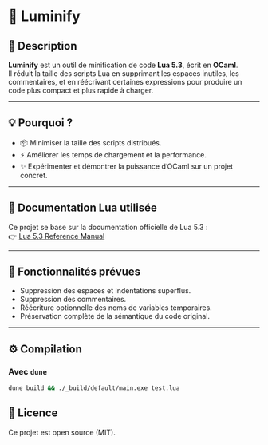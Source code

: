 # 🦎 Luminify

## 🚀 Description

**Luminify** est un outil de minification de code **Lua 5.3**, écrit en **OCaml**.  
Il réduit la taille des scripts Lua en supprimant les espaces inutiles, les commentaires, et en réécrivant certaines expressions pour produire un code plus compact et plus rapide à charger.

---

## 💡 Pourquoi ?

- 📦 Minimiser la taille des scripts distribués.
- ⚡ Améliorer les temps de chargement et la performance.
- ✨ Expérimenter et démontrer la puissance d’OCaml sur un projet concret.

---

## 📄 Documentation Lua utilisée

Ce projet se base sur la documentation officielle de Lua 5.3 :  
👉 [Lua 5.3 Reference Manual](https://www.lua.org/manual/5.3/manual.html)

---

## 🔧 Fonctionnalités prévues

- Suppression des espaces et indentations superflus.
- Suppression des commentaires.
- Réécriture optionnelle des noms de variables temporaires.
- Préservation complète de la sémantique du code original.

---

## ⚙️ Compilation

### Avec `dune`

```bash
dune build && ./_build/default/main.exe test.lua
```

## 📝 Licence

Ce projet est open source (MIT).